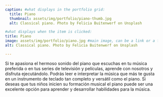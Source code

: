 ```yaml
---
caption: #what displays in the portfolio grid:
  title: Piano
  thumbnail: assets/img/portfolio/piano-thumb.jpg
  alt: Classical piano. Photo by Felicia Buitenwerf on Unsplash

#what displays when the item is clicked:
title: Piano
image: assets/img/portfolio/piano.jpg #main image, can be a link or a file in assets/img/portfolio
alt: Classical piano. Photo by Felicia Buitenwerf on Unsplash

---
```

Si te apasiona el hermoso sonido del piano que escuchas en tu música preferida
o en tus series de televisión y películas,
aprende con nosotros y disfruta ejecutándolo.
Podrás leer e interpretar la música que más te gusta
en un instrumento de teclado tan completo y versátil como el piano.
Si deseas que tus niños inicien su formación musical
 el piano puede ser una excelente opción para aprender
 y desarrollar habilidades para la música.

<!-- {:.list-inline}
- Date:
- Client:
- Category: -->
